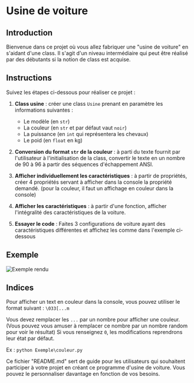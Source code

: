 # Usine de voiture

## Introduction
Bienvenue dans ce projet où vous allez fabriquer une "usine de voiture" en s'aidant d'une class. Il s'agit d'un niveau intermédiaire qui peut être réalisé par des débutants si la notion de class est acquise.

## Instructions
Suivez les étapes ci-dessous pour réaliser ce projet :

1. **Class usine** : créer une class `Usine` prenant en paramètre les informations suivantes :
    - Le modèle (en `str`)
    - La couleur (en `str` et par défaut vaut `noir`)
    - La puissance (en `int` qui représentera les chevaux)
    - Le poid (en `float` en kg)

2. **Conversion du format `str` de la couleur** : à parti du texte fournit par l'utilisateur à l'initialisation de la class, convertir le texte en un nombre de 90 à 96 à partir des séquences d'échappement ANSI.

3. **Afficher individuellement les caractéristiques** : à partir de propriétés, créer 4 propriétés servant à afficher dans la console la propriété demandé. (pour la couleur, il faut un affichage en couleur dans la console)

4. **Afficher les caractéristiques** : à partir d'une fonction, afficher l'intégralité des caractéristiques de la voiture.

5. **Essayer le code** : Faites 3 configurations de voiture ayant des caractéristiques différentes et affichez les comme dans l'exemple ci-dessous

## Exemple
<img src="image.png" alt="Exemple rendu">

## Indices
Pour afficher un text en couleur dans la console, vous pouvez utiliser le format suivant :
`\033[...m`

Vous devez remplacer les `...` par un nombre pour afficher une couleur. (Vous pouvez vous amuser à remplacer ce nombre par un nombre random pour voir le résultat)
Si vous renseignez `0`, les modifications reprendrons leur état par défaut.

Ex : 
```python Exemple\couleur.py```

Ce fichier "README.md" sert de guide pour les utilisateurs qui souhaitent participer à votre projet en créant ce programme d'usine de voiture. Vous pouvez le personnaliser davantage en fonction de vos besoins.